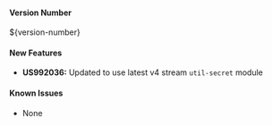 #### Version Number
${version-number}

#### New Features
 - **US992036:** Updated to use latest v4 stream `util-secret` module

#### Known Issues
 - None
